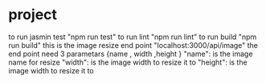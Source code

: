 # project

to run jasmin test "npm run test"
to run lint "npm run lint"
to run build "npm run build"
this is the image resize end point "localhost:3000/api/image"
the end point need 3 parametars {name , width ,height }
"name": is the image name for resize
"width": is the image width to resize it to
"height": is the image width to resize it to
